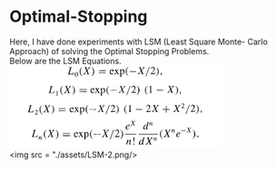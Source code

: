 # Optimal-Stopping
Here, I have done experiments with LSM (Least Square Monte- Carlo Approach) of solving the Optimal Stopping Problems.<br>
Below are the LSM Equations.<br>
<img src = "./assets/LSM-1.png"/><br>
<img src = "./assets/LSM-2.png/><br>
